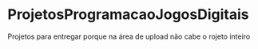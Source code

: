 # ProjetosProgramacaoJogosDigitais
Projetos para entregar porque na área de upload não cabe o rojeto inteiro
